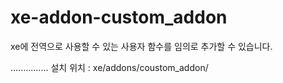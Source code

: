 # xe-addon-custom_addon
xe에 전역으로 사용할 수 있는 사용자 함수를 임의로 추가할 수 있습니다.

...............
설치 위치 : xe/addons/coustom_addon/

